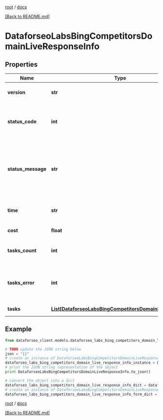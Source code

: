 [root](./../ "root") / [docs](./ "docs")

[[Back to README.md]](./../README.md "[Back to README.md]")

# DataforseoLabsBingCompetitorsDomainLiveResponseInfo

## Properties

Name | Type | Description | Notes
------------ | ------------- | ------------- | -------------
**version** | **str** | the current version of the API | [optional]
**status_code** | **int** | general status code you can find the full list of the response codes here | [optional]
**status_message** | **str** | general informational message you can find the full list of general informational messages here | [optional]
**time** | **str** | total execution time, seconds | [optional]
**cost** | **float** | total tasks cost, USD | [optional]
**tasks_count** | **int** | the number of tasks in the tasks array | [optional]
**tasks_error** | **int** | the number of tasks in the tasks array returned with an error | [optional]
**tasks** | [**List[DataforseoLabsBingCompetitorsDomainLiveTaskInfo]**](DataforseoLabsBingCompetitorsDomainLiveTaskInfo.md) | array of tasks | [optional]

## Example

```python
from dataforseo_client.models.dataforseo_labs_bing_competitors_domain_live_response_info import DataforseoLabsBingCompetitorsDomainLiveResponseInfo

# TODO update the JSON string below
json = "{}"
# create an instance of DataforseoLabsBingCompetitorsDomainLiveResponseInfo from a JSON string
dataforseo_labs_bing_competitors_domain_live_response_info_instance = DataforseoLabsBingCompetitorsDomainLiveResponseInfo.from_json(json)
# print the JSON string representation of the object
print DataforseoLabsBingCompetitorsDomainLiveResponseInfo.to_json()

# convert the object into a dict
dataforseo_labs_bing_competitors_domain_live_response_info_dict = dataforseo_labs_bing_competitors_domain_live_response_info_instance.to_dict()
# create an instance of DataforseoLabsBingCompetitorsDomainLiveResponseInfo from a dict
dataforseo_labs_bing_competitors_domain_live_response_info_form_dict = dataforseo_labs_bing_competitors_domain_live_response_info.from_dict(dataforseo_labs_bing_competitors_domain_live_response_info_dict)
```

  

[root](./../ "root") / [docs](./ "docs")

[[Back to README.md]](./../README.md "[Back to README.md]")